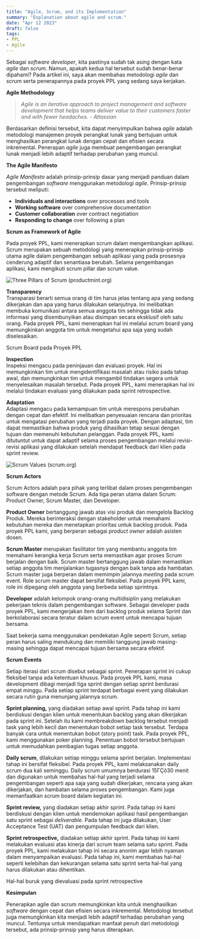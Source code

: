 ```yaml
---
title: "Agile, Scrum, and its Implementation"
summary: "Explanation about agile and scrum."
date: "Apr 12 2023"
draft: false
tags: 
- PPL
- Agile
---
```


Sebagai _software developer_, kita pastinya sudah tak asing dengan kata _agile_ dan _scrum_. Namun, apakah kedua hal tersebut sudah benar-benar dipahami? Pada artikel ini, saya akan membahas metodologi _agile_ dan _scrum_ serta penerapannya pada proyek PPL yang sedang saya kerjakan.

**Agile Methodology**

> _Agile is an iterative approach to project management and software development that helps teams deliver value to their customers faster and with fewer headaches. - Atlassian_

Berdasarkan definisi tersebut, kita dapat menyimpulkan bahwa _agile_ adalah metodologi manajemen proyek perangkat lunak yang bertujuan untuk menghasilkan perangkat lunak dengan cepat dan efisien secara inkremental. Penerapan _agile_ juga membuat pengembangan perangkat lunak menjadi lebih adaptif terhadap perubahan yang muncul.

**The Agile Manifesto**

_Agile Manifesto_ adalah prinsip-prinsip dasar yang menjadi panduan dalam pengembangan _software_ menggunakan metodologi _agile_. Prinsip-prinsip tersebut meliputi:

*   **Individuals and interactions** over processes and tools
*   **Working software** over comprehensive documentation
*   **Customer collaboration** over contract negotiation
*   **Responding to change** over following a plan

**Scrum as Framework of Agile**

Pada proyek PPL, kami menerapkan scrum dalam mengembangkan aplikasi. Scrum merupakan sebuah metodologi yang menerapkan prinsip-prinsip utama agile dalam pengembangan sebuah aplikasi yang pada prosesnya cenderung adaptif dan senantiasa berubah. Selama pengembangan aplikasi, kami mengikuti scrum pillar dan scrum value.

![Three Pillars of Scrum (productmint.org)](https://productmint.com/wp-content/uploads/2019/09/3-Pillars.jpg)

**Transparency**  
Transparasi berarti semua orang di tim harus jelas tentang apa yang sedang dikerjakan dan apa yang harus dilakukan selanjutnya. Ini melibatkan membuka komunikasi antara semua anggota tim sehingga tidak ada informasi yang disembunyikan atau disimpan secara eksklusif oleh satu orang. Pada proyek PPL, kami menerapkan hal ini melalui scrum board yang memungkinkan anggota tim untuk mengetahui apa saja yang sudah diselesaikan.

Scrum Board pada Proyek PPL

**Inspection**  
Inspeksi mengacu pada peninjauan dan evaluasi proyek. Hal ini memungkinkan tim untuk mengidentifikasi masalah atau risiko pada tahap awal, dan memungkinkan tim untuk mengambil tindakan segera untuk menyelesaikan masalah tersebut. Pada proyek PPL, kami menerapkan hal ini melalui tindakan evaluasi yang dilakukan pada sprint retrospective.

**Adaptation**  
Adaptasi mengacu pada kemampuan tim untuk merespons perubahan dengan cepat dan efektif. Ini melibatkan penyesuaian rencana dan prioritas untuk mengatasi perubahan yang terjadi pada proyek. Dengan adaptasi, tim dapat memastikan bahwa produk yang dihasilkan tetap sesuai dengan tujuan dan memenuhi kebutuhan pelanggan. Pada proyek PPL, kami ditutuntut untuk dapat adaptif selama proses pengembangan melalui revisi-revisi aplikasi yang dilakukan setelah mendapat feedback dari klien pada sprint review.

![Scrum Values (scrum.org)](https://scrumorg-website-prod.s3.amazonaws.com/drupal/inline-images/2019-06/ScrumValues-1000.png)

**Scrum Actors**

Scrum Actors adalah para pihak yang terlibat dalam proses pengembangan software dengan metode Scrum. Ada tiga peran utama dalam Scrum: Product Owner, Scrum Master, dan Developer.

**Product Owner** bertanggung jawab atas visi produk dan mengelola Backlog Produk. Mereka berinteraksi dengan stakeholder untuk memahami kebutuhan mereka dan menetapkan prioritas untuk backlog produk. Pada proyek PPL kami, yang berperan sebagai _product owner_ adalah asisten dosen.

**Scrum Master** merupakan fasilitator tim yang membantu anggota tim memahami kerangka kerja Scrum serta memastikan agar proses Scrum berjalan dengan baik. Scrum master bertanggung jawab dalam memastikan setiap anggota tim menjalankan tugasnya dengan baik tanpa ada hambatan. Scrum master juga berperan dalam memimpin jalannya _meeting_ pada scrum event. Role scrum master dapat bersifat fleksibel. Pada proyek PPL kami, role ini dipegang oleh anggota yang berbeda setiap sprintnya.

**Developer** adalah kelompok orang-orang multidisiplin yang melakukan pekerjaan teknis dalam pengembangan software. Sebagai developer pada proyek PPL, kami mengerjakan item dari backlog produk selama Sprint dan berkolaborasi secara teratur dalam scrum event untuk mencapai tujuan bersama.

Saat bekerja sama menggunakan pendekatan Agile seperti Scrum, setiap peran harus saling mendukung dan memiliki tanggung jawab masing-masing sehingga dapat mencapai tujuan bersama secara efektif.

**Scrum Events**

Setiap iterasi dari scrum disebut sebagai sprint. Penerapan sprint ini cukup fleksibel tanpa ada ketentuan khusus. Pada proyek PPL kami, masa development dibagi menjadi tiga sprint dengan setiap sprint berdurasi empat minggu. Pada setiap sprint terdapat berbagai event yang dilakukan secara rutin guna menunjang jalannya scrum.

**Sprint planning,** yang diadakan setiap awal sprint. Pada tahap ini kami berdiskusi dengan klien untuk menentukan backlog yang akan dikerjakan pada sprint ini. Setelah itu kami membreakdown backlog tersebut menjadi task yang lebih kecil dan menentukan bobot setiap task tersebut. Terdapa banyak cara untuk menentukan bobot (story point) task. Pada proyek PPL, kami menggunakan poker planning. Penentuan bobot tersebut bertujuan untuk memudahkan pembagian tugas setiap anggota.

**Daily scrum**, dilakukan setiap minggu selama sprint berjalan. Implementasi tahap ini bersifat fleksibel. Pada proyek PPL, kami melaksanakan daily scrum dua kali seminggu. Daily scrum umumnya berdurasi 15ΓÇô30 menit dan digunakan untuk membahas hal-hal yang terjadi selama pengembangan seperti apa saja yang sudah dikerjakan, rencana yang akan dikerjakan, dan hambatan selama proses pengembangan. Kami juga memanfaatkan scrum board dalam kegiatan ini.

**Sprint review,** yang diadakan setiap akhir sprint. Pada tahap ini kami berdiskusi dengan klien untuk mendemokan aplikasi hasil pengembangan satu sprint sebagai _deliverable._ Pada tahap ini juga dilakukan, User Acceptance Test (UAT) dan pengumpulan feedback dari klien.

**Sprint retrospective,** diadakan setiap akhir sprint. Pada tahap ini kami melakukan evaluasi atas kinerja dari scrum team selama satu sprint. Pada proyek PPL, kami melakukan tahap ini secara anonim agar lebih nyaman dalam menyampaikan evaluasi. Pada tahap ini, kami membahas hal-hal seperti kelebihan dan kekurangan selama satu sprint serta hal-hal yang harus dilakukan atau dihentikan.

Hal-hal buruk yang dievaluasi pada sprint retrospective

**Kesimpulan**

Penerapkan agile dan scrum memungkinkan kita untuk menghasilkan _software_ dengan cepat dan efisien secara inkremental. Metodologi tersebut juga memungkinkan kita menjadi lebih adaptif terhadap perubahan yang muncul. Tentunya untuk mendapatkan manfaat penuh dari metodologi tersebut, ada prinsip-prinsip yang harus diterapkan.